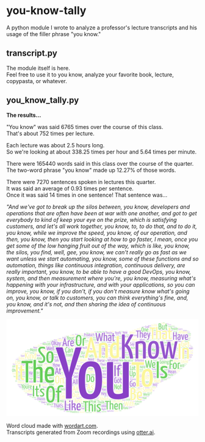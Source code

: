 # you-know-tally
A python module I wrote to analyze a professor's lecture transcripts and his usage of the filler phrase "you know." 

## transcript.py
The module itself is here.  
Feel free to use it to you know, analyze your favorite book, lecture, copypasta, or whatever.  

## you_know_tally.py
**The results...**  

"You know" was said 6765 times over the course of this class.  
That's about 752 times per lecture.  

Each lecture was about 2.5 hours long.  
So we're looking at about 338.25 times per hour and 5.64 times per minute.  

There were 165440 words said in this class over the course of the quarter.   
The two-word phrase "you know" made up 12.27% of those words.  

There were 7270 sentences spoken in lectures this quarter.  
It was said an average of 0.93 times per sentence.  
Once it was said 14 times in one sentence! That sentence was...  

_"And we've got to break up the silos between, you know, developers and operations that are often have been at war with one another, and got to get everybody to kind of keep your eye on the prize, which is satisfying customers, and let's all work together, you know, to, to do that, and to do it, you know, while we improve the speed, you know, of our operation, and then, you know, then you start looking at how to go faster, I mean, once you get some of the low hanging fruit out of the way, which is like, you know, the silos, you find, well, gee, you know, we can't really go as fast as we want unless we start automating, you know, some of these functions and so automation, things like continuous integration, continuous delivery, are really important, you know, to be able to have a good DevOps, you know, system, and then measurement where you're, you know, measuring what's happening with your infrastructure, and with your applications, so you can improve, you know, if you don't, if you don't measure know what's going on, you know, or talk to customers, you can think everything's fine, and, you know, and it's not, and then sharing the idea of continuous improvement."_  

![word cloud](word_cloud.png)

Word cloud made with [wordart.com](https://wordart.com).  
Transcripts generated from Zoom recordings using [otter.ai](https://otter.ai).  
